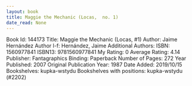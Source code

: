 ```yaml
---
layout: book
title: Maggie the Mechanic (Locas,  no. 1)
date_read: None
---
```


Book Id: 144173
Title: Maggie the Mechanic (Locas, #1)
Author: Jaime Hernández
Author l-f: Hernández, Jaime
Additional Authors: 
ISBN: 1560977841
ISBN13: 9781560977841
My Rating: 0
Average Rating: 4.14
Publisher: Fantagraphics
Binding: Paperback
Number of Pages: 272
Year Published: 2007
Original Publication Year: 1987
Date Added: 2019/10/15
Bookshelves: kupka-wstydu
Bookshelves with positions: kupka-wstydu (#2202)

